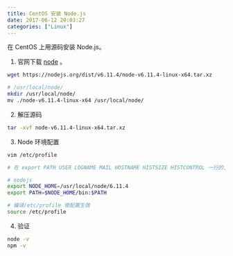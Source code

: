 ```yaml
---
title: CentOS 安装 Node.js
date: 2017-06-12 20:03:27
categories: ["Linux"]
---
```


在 CentOS 上用源码安装 Node.js。

<!--more-->

1. 官网下载 [node](https://nodejs.org/en/download/) 。

``` bash
wget https://nodejs.org/dist/v6.11.4/node-v6.11.4-linux-x64.tar.xz

# /usr/local/node/
mkdir /usr/local/node/
mv ./node-v6.11.4-linux-x64 /usr/local/node/
```

2. 解压源码

``` bash
tar -xvf node-v6.11.4-linux-x64.tar.xz
```

3. Node 环境配置

``` bash
vim /etc/profile

# 在 export PATH USER LOGNAME MAIL HOSTNAME HISTSIZE HISTCONTROL 一行的上面添加

# nodejs
export NODE_HOME=/usr/local/node/6.11.4
export PATH=$NODE_HOME/bin:$PATH

# 编译/etc/profile 使配置生效
source /etc/profile
```

4. 验证

``` bash
node -v
npm -v
```
